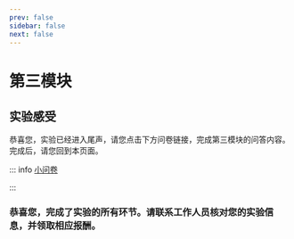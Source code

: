 ```yaml
---
prev: false
sidebar: false
next: false
---
```

# 第三模块

## 实验感受

恭喜您，实验已经进入尾声，请您点击下方问卷链接，完成第三模块的问答内容。完成后，请您回到本页面。

::: info
[小问卷](https://www.credamo.com/s/nMzqquano/  )

:::

### 恭喜您，完成了实验的所有环节。请联系工作人员核对您的实验信息，并领取相应报酬。


